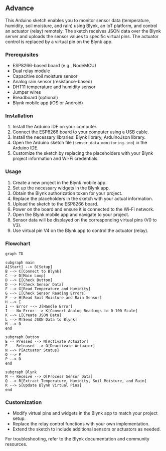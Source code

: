 ## Advance

This Arduino sketch enables you to monitor sensor data (temperature, humidity, soil moisture, and rain) using Blynk, an IoT platform, and control an actuator (relay) remotely. The sketch receives JSON data over the Blynk server and uploads the sensor values to specific virtual pins. The actuator control is replaced by a virtual pin on the Blynk app.

### Prerequisites

- ESP8266-based board (e.g., NodeMCU)
- Dual relay module
- Capacitive soil moisture sensor
- Analog rain sensor (resistance-based)
- DHT11 temperature and humidity sensor
- Jumper wires
- Breadboard (optional)
- Blynk mobile app (iOS or Android)

### Installation

1. Install the Arduino IDE on your computer.
2. Connect the ESP8266 board to your computer using a USB cable.
3. Install the necessary libraries: Blynk library, ArduinoJson library.
4. Open the Arduino sketch file (`sensor_data_monitoring.ino`) in the Arduino IDE.
5. Customize the sketch by replacing the placeholders with your Blynk project information and Wi-Fi credentials.

### Usage

1. Create a new project in the Blynk mobile app.
2. Set up the necessary widgets in the Blynk app.
3. Obtain the Blynk authorization token for your project.
4. Replace the placeholders in the sketch with your actual information.
5. Upload the sketch to the ESP8266 board.
6. Power on the board and ensure it is connected to the Wi-Fi network.
7. Open the Blynk mobile app and navigate to your project.
8. Sensor data will be displayed on the corresponding virtual pins (V0 to V3).
9. Use virtual pin V4 on the Blynk app to control the actuator (relay).

### Flowchart

```mermaid
graph TD

subgraph main
A[Start] --> B[Setup]
B --> C[Connect to Blynk]
C --> D[Main Loop]
D --> E[Check Button]
D --> F[Check Sensor Data]
F --> G[Read Temperature and Humidity]
G --> I[Check Sensor Reading Errors]
F --> H[Read Soil Moisture and Rain Sensor]
H --> I
I -- Error --> J[Handle Error]
I -- No Error --> K[Convert Analog Readings to 0-100 Scale]
K --> L[Create JSON Data]
L --> M[Send JSON Data to Blynk]
M --> D
end

subgraph Button
E -- Pressed --> N[Activate Actuator]
E -- Released --> O[Deactivate Actuator]
N --> P[Actuator Status]
O --> P
P --> D
end

subgraph Blynk
M -- Receive --> Q[Process Sensor Data]
Q --> R[Extract Temperature, Humidity, Soil Moisture, and Rain]
R --> S[Update Blynk Virtual Pins]
end
```

### Customization

- Modify virtual pins and widgets in the Blynk app to match your project setup.
- Replace the relay control functions with your own implementation.
- Extend the sketch to include additional sensors or actuators as needed.

For troubleshooting, refer to the Blynk documentation and community resources.
